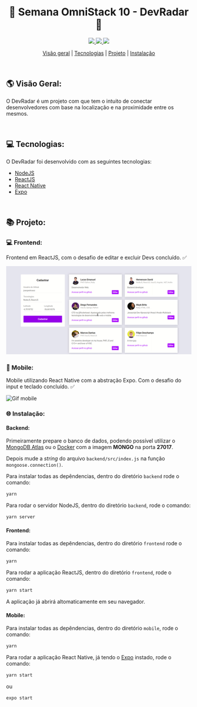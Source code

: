 <h1 align="center"> 🚀 Semana OmniStack 10 - DevRadar 📌</h1>

<p align="center">
  <a aria-label="Versão do Node" href="https://github.com/nodejs/node/blob/master/doc/changelogs/CHANGELOG_V12.md#12.14.1">
    <img src="https://img.shields.io/badge/node.js@lts-12.14.1-informational?logo=Node.JS"></img>
  </a>
  <a aria-label="Versão do React" href="https://github.com/facebook/react/blob/master/CHANGELOG.md#16120-november-14-2019">
    <img src="https://img.shields.io/badge/react-16.12.0-informational?logo=react"></img>
  </a>
  <a aria-label="Versão do Expo" href="https://www.npmjs.com/package/expo-cli/v/3.11.5">
    <img src="https://img.shields.io/badge/expo--CLI-3.11.5-informational?logo=expo"></img>
  </a>
</p>

<p align="center">
  <a href="#-visão-geral">Visão geral</a> |
  <a href="#-tecnologias">Tecnologias</a> |
  <a href="#-projeto">Projeto</a> |
  <a href="#-instalação">Instalação</a> 
</p>

<br>

## 🌎 Visão Geral:
O DevRadar é um projeto com que tem o intuito de conectar desenvolvedores com base na localização e na proximidade entre os mesmos.

<br>

## 💻 Tecnologias:  
O DevRadar foi desenvolvido com as seguintes tecnologias:
- [NodeJS](https://nodejs.org/pt-br/)
- [ReactJS](https://reactjs.org)
- [React Native](https://facebook.github.io/react-native/)
- [Expo](https://expo.io/)

<br>

## 📚 Projeto:

### 💻 Frontend:

Frontend em ReactJS, com o desafio de editar e excluir Devs concluído. ✅

<img alt="Gif frontend" src="./.github/frontend-gif.gif" />

### 📱 Mobile:

Mobile utilizando React Native com a abstração Expo. Com o desafio do input e teclado concluído. ✅

<img alt="Gif mobile" src="./.github/ezgif.com-video-to-gif.gif" width="400" />

<br>

### 🌐 Instalação:

#### Backend:

Primeiramente prepare o banco de dados, podendo possível utilizar o [MongoDB Atlas](https://www.mongodb.com/cloud/atlas) ou o [Docker](https://www.docker.com/get-started) com a imagem **MONGO** na porta **27017**.

Depois mude a *string* do arquivo `backend/src/index.js` na função `mongoose.connection()`.

Para instalar todas as depêndencias, dentro do diretório `backend` rode o comando:

```bash
yarn
```

Para rodar o servidor NodeJS, dentro do diretório `backend`, rode o comando:

```bash
yarn server
```

#### Frontend:

Para instalar todas as depêndencias, dentro do diretório `frontend` rode o comando:

```bash
yarn
```

Para rodar a aplicação ReactJS, dentro do diretório `frontend`, rode o comando:

```bash
yarn start
```

A aplicação já abrirá altomaticamente em seu navegador.

#### Mobile:

Para instalar todas as depêndencias, dentro do diretório `mobile`, rode o comando:

```bash
yarn
```

Para rodar a aplicação React Native, já tendo o [Expo](https://expo.io/) instado, rode o comando:

```bash
yarn start
```

ou

```bash
expo start
```